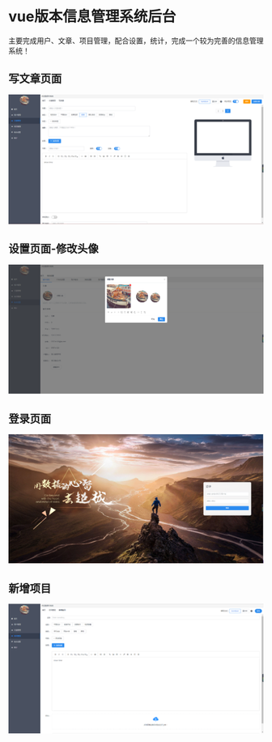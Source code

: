 # vue版本信息管理系统后台
主要完成用户、文章、项目管理，配合设置，统计，完成一个较为完善的信息管理系统！
## 写文章页面
<img src="./screenshots/1.png" alt="">

## 设置页面-修改头像

<img src="./screenshots/2.png" alt="">

## 登录页面
<img src="./screenshots/3.png" alt="">

## 新增项目

<img src="./screenshots/4.png" alt="">
